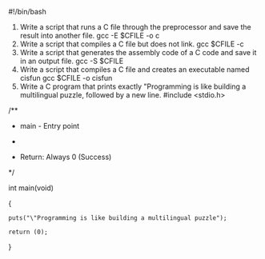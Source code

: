 #!/bin/bash
1. Write a script that runs a C file through the preprocessor and save the result into another file.
gcc -E $CFILE -o c
2. Write a script that compiles a C file but does not link.
gcc $CFILE -c
3. Write a script that generates the assembly code of a C code and save it in an output file.
gcc -S $CFILE
4. Write a script that compiles a C file and creates an executable named cisfun
gcc $CFILE -o cisfun
5. Write a C program that prints exactly "Programming is like building a multilingual puzzle, followed by a new line.
#include <stdio.h>



/**

 * main - Entry point

 *

 * Return: Always 0 (Success)

 */



int main(void)

{

	puts("\"Programming is like building a multilingual puzzle");

	return (0);

}
